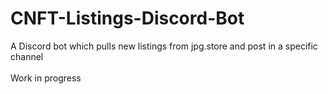 # CNFT-Listings-Discord-Bot
A Discord bot which pulls new listings from jpg.store and post in a specific channel<br><br>
Work in progress